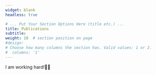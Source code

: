 ```yaml
---
widget: blank
headless: true

# ... Put Your Section Options Here (title etc.) ...
title: Publications
subtitle:
weight: 10  # section position on page
#design:
# Choose how many columns the section has. Valid values: 1 or 2.
#  columns: '1'
---
```


I am working hard!:muscle::book:
